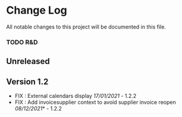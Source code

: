 # Change Log
All notable changes to this project will be documented in this file.

### TODO R&D


## Unreleased



## Version 1.2
- FIX : External calendars display *17/01/2021* - 1.2.2
- FIX : Add invoicesupplier context to avoid supplier invoice reopen *08/12/2021** - 1.2.2
